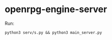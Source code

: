 # openrpg-engine-server
Run: 
```pip3 install -r requirements.txt
python3 serv/s.py && python3 main_server.py
```
        
